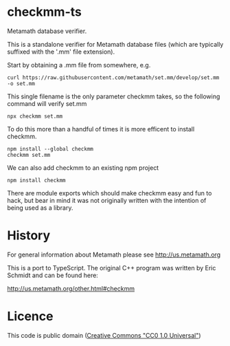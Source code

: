 # checkmm-ts

Metamath database verifier.

This is a standalone verifier for Metamath database files (which are typically suffixed with the '.mm' file extension).

Start by obtaining a .mm file from somewhere, e.g.

```
curl https://raw.githubusercontent.com/metamath/set.mm/develop/set.mm -o set.mm
```

This single filename is the only parameter checkmm takes, so the following command will verify set.mm

```
npx checkmm set.mm
```

To do this more than a handful of times it is more efficent to install checkmm.

```
npm install --global checkmm
checkmm set.mm
```

We can also add checkmm to an existing npm project

```
npm install checkmm
```

There are module exports which should make checkmm easy and fun to hack, but bear in mind it was not originally written with the intention of being used as a library.

# History

For general information about Metamath please see http://us.metamath.org

This is a port to TypeScript.  The original C++ program was written by Eric Schmidt and can be found here:

http://us.metamath.org/other.html#checkmm


# Licence

This code is public domain ([Creative Commons "CC0 1.0 Universal"](http://creativecommons.org/publicdomain/zero/1.0/))